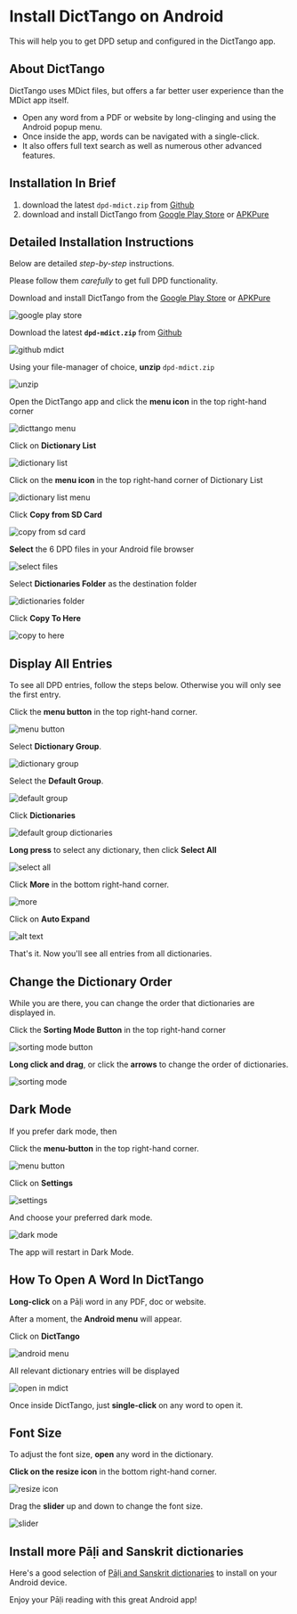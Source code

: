# Install DictTango on Android

This will help you to get DPD setup and configured in the DictTango app.

## About DictTango

DictTango uses MDict files, but offers a far better user experience than the MDict app itself.
- Open any word from a PDF or website by long-clinging and using the Android popup menu.
- Once inside the app, words can be navigated with a single-click.
- It also offers full text search as well as numerous other advanced features.

## Installation In Brief

1. download the latest `dpd-mdict.zip` from [Github](https://github.com/https://github.com/digitalpalidictionary/dpd-db/releases/latest)
2. download and install DictTango from [Google Play Store](https://play.google.com/store/apps/details?id=cn.jimex.dict&pcampaignid=web_shareS) or [APKPure](https://m.apkpure.com/dicttango/cn.jimex.dict)

## Detailed Installation Instructions

Below are detailed *step-by-step* instructions. 

Please follow them *carefully* to get full DPD functionality. 

Download and install DictTango from the [Google Play Store](https://play.google.com/store/apps/details?id=cn.jimex.dict&pcampaignid=web_share) or [APKPure](https://m.apkpure.com/dicttango/cn.jimex.dict)


![google play store](pics/dicttango2/play_store.jpg)

Download the latest **`dpd-mdict.zip`** from [Github](https://github.com/https://github.com/digitalpalidictionary/dpd-db/releases/latest)

![github mdict](pics/dicttango2/0_github.png)

Using your file-manager of choice, **unzip** `dpd-mdict.zip`

![unzip](pics/dicttango2/2_extract.jpg)

Open the DictTango app and click the **menu icon** in the top right-hand corner

![dicttango menu](pics/dicttango2/4_menu.jpg)

Click on **Dictionary List**

![dictionary list](pics/dicttango2/5_dictionary_list.jpg)

Click on the **menu icon** in the top right-hand corner of Dictionary List

![dictionary list menu](pics/dicttango2/6_dictionary_list_menu.jpg)

Click **Copy from SD Card**

![copy from sd card](pics/dicttango2/7_copy_from_sd_card.jpg)

**Select** the 6 DPD files in your Android file browser

![select files](pics/dicttango2/8_select.jpg)

Select **Dictionaries Folder** as the destination folder

![dictionaries folder](pics/dicttango2/9_dictionaries_folder.jpg)

Click **Copy To Here**

![copy to here](pics/dicttango2/10_copy_here.jpg)


## Display All Entries

To see all DPD entries, follow the steps below. Otherwise you will only see the first entry.

Click the **menu button** in the top right-hand corner.

![menu button](pics/dicttango2/4_menu.jpg)

Select **Dictionary Group**.

![dictionary group](pics/dicttango2/dictionary_group.jpg)

Select the **Default Group**.

![default group](pics/dicttango2/default_group.jpg)

Click **Dictionaries**

![default group dictionaries](pics/dicttango2/default_group_dictionaries.jpg)

**Long press** to select any dictionary, then click **Select All**

![select all](pics/dicttango2/default_group_select_all.jpg)

Click **More** in the bottom right-hand corner.

![more](pics/dicttango2/default_group_more.jpg)

Click on **Auto Expand**

![alt text](pics/dicttango2/dictionary_group_auto_expand.jpg)

That's it. Now you'll see all entries from all dictionaries. 


## Change the Dictionary Order

While you are there, you can change the order that dictionaries are displayed in.

Click the **Sorting Mode Button** in the top right-hand corner

![sorting mode button](pics/dicttango2/sorting_mode_button.jpg)

**Long click and drag**, or click the **arrows** to change the order of dictionaries.

![sorting mode](pics/dicttango2/sorting_mode.jpg)


## Dark Mode

If you prefer dark mode, then

Click the **menu-button** in the top right-hand corner.

![menu button](pics/dicttango2/4_menu.jpg)  

Click on **Settings**

![settings](pics/dicttango2/settings.jpg)

And choose your preferred dark mode.

![dark mode](pics/dicttango2/dark_mode.jpg)

The app will restart in Dark Mode.



## How To Open A Word In DictTango

**Long-click** on a Pāḷi word in any PDF, doc or website.

After a moment, the **Android menu** will appear.

Click on **DictTango**

![android menu](pics/dicttango2/android_menu.jpg)

All relevant dictionary entries will be displayed

![open in mdict](pics/dicttango2/android_opened.jpg)

Once inside DictTango, just **single-click** on any word to open it. 


## Font Size

To adjust the font size, **open** any word in the dictionary.

**Click on the resize icon** in the bottom right-hand corner.

![resize icon](pics/dicttango2/resize.jpg)

Drag the **slider** up and down to change the font size.

![slider](pics/dicttango2/slider.jpg)


## Install more Pāḷi and Sanskrit dictionaries

Here's a good selection of [Pāḷi and Sanskrit dictionaries](https://github.com/digitalpalidictionary/dpd-db/tree/main/exporter/other_dictionaries) to install on your Android device.


Enjoy your Pāḷi reading with this great Android app!